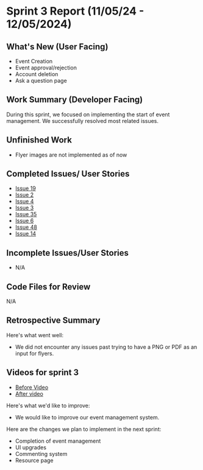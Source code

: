 # Sprint 3 Report (11/05/24 - 12/05/2024)

## What's New (User Facing)
* Event Creation
* Event approval/rejection
* Account deletion
* Ask a question page

## Work Summary (Developer Facing)
During this sprint, we focused on implementing the start of event management. We successfully resolved most related issues.

## Unfinished Work
- Flyer images are not implemented as of now

## Completed Issues/ User Stories
* [Issue 19](https://github.com/mmanning95/ACME26WCV-Cpts421/issues/19)
* [Issue 2](https://github.com/mmanning95/ACME26WCV-Cpts421/issues/2)
* [Issue 4](https://github.com/mmanning95/ACME26WCV-Cpts421/issues/4)
* [Issue 3](https://github.com/mmanning95/ACME26WCV-Cpts421/issues/3)
* [Issue 35](https://github.com/mmanning95/ACME26WCV-Cpts421/issues/35)
* [Issue 6](https://github.com/mmanning95/ACME26WCV-Cpts421/issues/6)
* [Issue 48](https://github.com/mmanning95/ACME26WCV-Cpts421/issues/48)
* [Issue 14](https://github.com/mmanning95/ACME26WCV-Cpts421/issues/14)


 ## Incomplete Issues/User Stories
- N/A


## Code Files for Review
N/A

## Retrospective Summary
Here's what went well:
* We did not encounter any issues past trying to have a PNG or PDF as an input for flyers.

## Videos for sprint 3
 - [Before Video](https://youtu.be/UxViRgtdd04)
 - [After video](https://youtu.be/3yyIUGDaOBM)
 
Here's what we'd like to improve:
* We would like to improve our event management system.
  
Here are the changes we plan to implement in the next sprint:
* Completion of event management
* UI upgrades
* Commenting system
* Resource page


